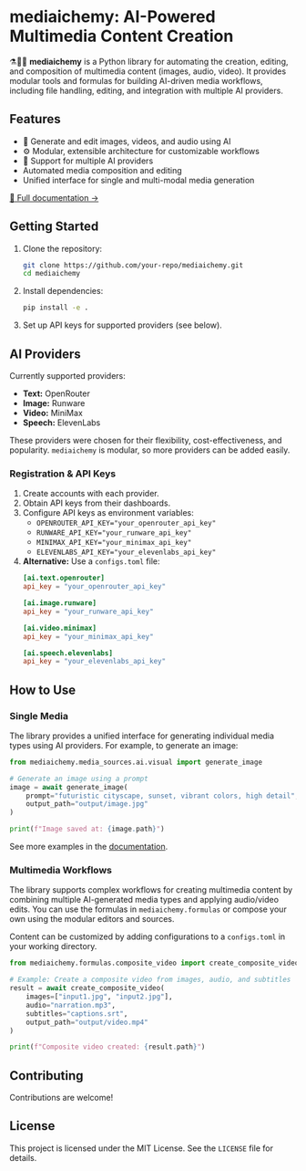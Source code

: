 # mediaichemy: AI-Powered Multimedia Content Creation

⚗️🧪🧫 **mediaichemy** is a Python library for automating the creation, editing, and composition of multimedia content (images, audio, video). It provides modular tools and formulas for building AI-driven media workflows, including file handling, editing, and integration with multiple AI providers.

## Features

- 🤖 Generate and edit images, videos, and audio using AI
- ⚙️ Modular, extensible architecture for customizable workflows
- 👾 Support for multiple AI providers
- Automated media composition and editing
- Unified interface for single and multi-modal media generation

[🧪 Full documentation →](https://mediaichemy.github.io/)

## Getting Started

1. Clone the repository:
   ```bash
   git clone https://github.com/your-repo/mediaichemy.git
   cd mediaichemy
   ```
2. Install dependencies:
   ```bash
   pip install -e .
   ```
3. Set up API keys for supported providers (see below).

## AI Providers

Currently supported providers:

- **Text:** OpenRouter
- **Image:** Runware
- **Video:** MiniMax
- **Speech:** ElevenLabs

These providers were chosen for their flexibility, cost-effectiveness, and popularity. `mediaichemy` is modular, so more providers can be added easily.

### Registration & API Keys

1. Create accounts with each provider.
2. Obtain API keys from their dashboards.
3. Configure API keys as environment variables:
   - `OPENROUTER_API_KEY="your_openrouter_api_key"`
   - `RUNWARE_API_KEY="your_runware_api_key"`
   - `MINIMAX_API_KEY="your_minimax_api_key"`
   - `ELEVENLABS_API_KEY="your_elevenlabs_api_key"`
4. **Alternative:** Use a `configs.toml` file:
   ```toml
   [ai.text.openrouter]
   api_key = "your_openrouter_api_key"

   [ai.image.runware]
   api_key = "your_runware_api_key"

   [ai.video.minimax]
   api_key = "your_minimax_api_key"

   [ai.speech.elevenlabs]
   api_key = "your_elevenlabs_api_key"
   ```

## How to Use

### Single Media

The library provides a unified interface for generating individual media types using AI providers. For example, to generate an image:

```python
from mediaichemy.media_sources.ai.visual import generate_image

# Generate an image using a prompt
image = await generate_image(
    prompt="futuristic cityscape, sunset, vibrant colors, high detail",
    output_path="output/image.jpg"
)

print(f"Image saved at: {image.path}")
```
See more examples in the [documentation](https://mediaichemy.github.io/).

### Multimedia Workflows

The library supports complex workflows for creating multimedia content by combining multiple AI-generated media types and applying audio/video edits. You can use the formulas in `mediaichemy.formulas` or compose your own using the modular editors and sources.

Content can be customized by adding configurations to a `configs.toml` in your working directory.

```python
from mediaichemy.formulas.composite_video import create_composite_video

# Example: Create a composite video from images, audio, and subtitles
result = await create_composite_video(
    images=["input1.jpg", "input2.jpg"],
    audio="narration.mp3",
    subtitles="captions.srt",
    output_path="output/video.mp4"
)

print(f"Composite video created: {result.path}")
```

## Contributing

Contributions are welcome!

## License

This project is licensed under the MIT License. See the `LICENSE` file for details.